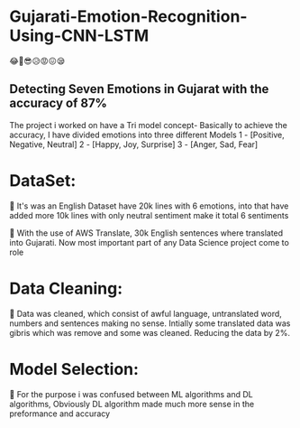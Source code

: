 # Gujarati-Emotion-Recognition-Using-CNN-LSTM
😂🥰😎😥😡😖😪 
## Detecting Seven Emotions in Gujarat with the accuracy of 87%
The project i worked on have a Tri model concept-  Basically to achieve the accuracy, I have divided emotions into three different Models
1 - [Positive,  Negative, Neutral]
2 - [Happy, Joy, Surprise]
3 - [Anger, Sad, Fear]

# DataSet:
🧐 It's was an English Dataset have 20k lines with 6 emotions, into that have added more 10k lines with only neutral sentiment make it total 6 sentiments

🔁 With the use of AWS Translate, 30k English sentences where translated into Gujarati. Now most important part of any Data Science project come to role

# Data Cleaning:
🛀 Data was cleaned, which consist of awful language, untranslated word, numbers and sentences making no sense.
Intially some translated data was gibris which was remove and some was cleaned. Reducing the data by 2%.

# Model Selection:

🔎 For the purpose i was confused between ML algorithms and DL algorithms, Obviously DL algorithm made much more sense in the preformance and accuracy  
